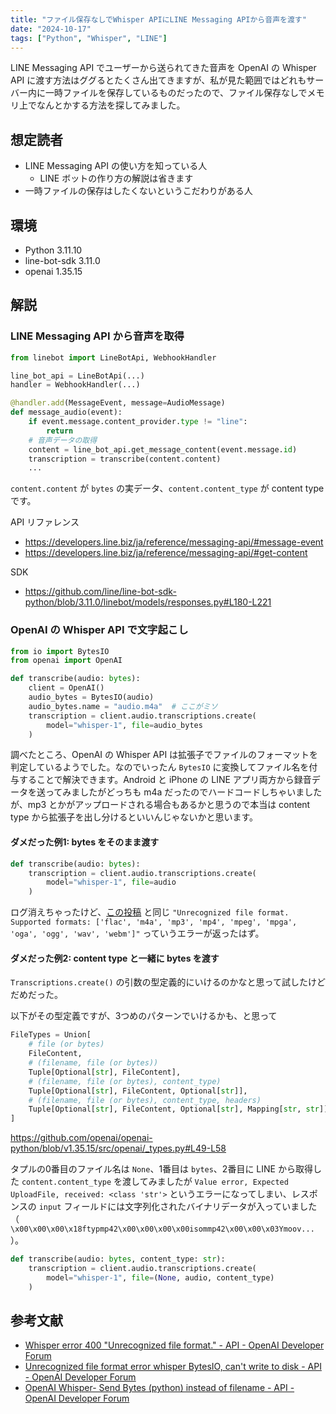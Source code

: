 ```yaml
---
title: "ファイル保存なしでWhisper APIにLINE Messaging APIから音声を渡す"
date: "2024-10-17"
tags: ["Python", "Whisper", "LINE"]
---
```


LINE Messaging API でユーザーから送られてきた音声を OpenAI の Whisper API に渡す方法はググるとたくさん出てきますが、私が見た範囲ではどれもサーバー内に一時ファイルを保存しているものだったので、ファイル保存なしでメモリ上でなんとかする方法を探してみました。

## 想定読者

* LINE Messaging API の使い方を知っている人
  * LINE ボットの作り方の解説は省きます
* 一時ファイルの保存はしたくないというこだわりがある人

## 環境

* Python 3.11.10
* line-bot-sdk 3.11.0
* openai 1.35.15

## 解説

### LINE Messaging API から音声を取得

```python
from linebot import LineBotApi, WebhookHandler

line_bot_api = LineBotApi(...)
handler = WebhookHandler(...)

@handler.add(MessageEvent, message=AudioMessage)
def message_audio(event):
    if event.message.content_provider.type != "line":
        return
    # 音声データの取得
    content = line_bot_api.get_message_content(event.message.id)
    transcription = transcribe(content.content)
    ...
```

`content.content` が `bytes` の実データ、`content.content_type` が content type です。

API リファレンス
* https://developers.line.biz/ja/reference/messaging-api/#message-event
* https://developers.line.biz/ja/reference/messaging-api/#get-content

SDK
* https://github.com/line/line-bot-sdk-python/blob/3.11.0/linebot/models/responses.py#L180-L221

### OpenAI の Whisper API で文字起こし

```python
from io import BytesIO
from openai import OpenAI

def transcribe(audio: bytes):
    client = OpenAI()
    audio_bytes = BytesIO(audio)
    audio_bytes.name = "audio.m4a"  # ここがミソ
    transcription = client.audio.transcriptions.create(
        model="whisper-1", file=audio_bytes
    )
```

調べたところ、OpenAI の Whisper API は拡張子でファイルのフォーマットを判定しているようでした。なのでいったん `BytesIO` に変換してファイル名を付与することで解決できます。Android と iPhone の LINE アプリ両方から録音データを送ってみましたがどっちも m4a だったのでハードコードしちゃいましたが、mp3 とかがアップロードされる場合もあるかと思うので本当は content type から拡張子を出し分けるといいんじゃないかと思います。

#### ダメだった例1: bytes をそのまま渡す

```python
def transcribe(audio: bytes):
    transcription = client.audio.transcriptions.create(
        model="whisper-1", file=audio
    )
```

ログ消えちゃったけど、[この投稿](https://community.openai.com/t/whisper-error-400-unrecognized-file-format/563474) と同じ `"Unrecognized file format. Supported formats: ['flac', 'm4a', 'mp3', 'mp4', 'mpeg', 'mpga', 'oga', 'ogg', 'wav', 'webm']"` っていうエラーが返ったはず。

#### ダメだった例2: content type と一緒に bytes を渡す

`Transcriptions.create()` の引数の型定義的にいけるのかなと思って試したけどだめだった。

以下がその型定義ですが、3つめのパターンでいけるかも、と思って

```python
FileTypes = Union[
    # file (or bytes)
    FileContent,
    # (filename, file (or bytes))
    Tuple[Optional[str], FileContent],
    # (filename, file (or bytes), content_type)
    Tuple[Optional[str], FileContent, Optional[str]],
    # (filename, file (or bytes), content_type, headers)
    Tuple[Optional[str], FileContent, Optional[str], Mapping[str, str]],
]
```

https://github.com/openai/openai-python/blob/v1.35.15/src/openai/_types.py#L49-L58

タプルの0番目のファイル名は `None`、1番目は `bytes`、2番目に LINE から取得した `content.content_type` を渡してみましたが `Value error, Expected UploadFile, received: <class 'str'>` というエラーになってしまい、レスポンスの `input` フィールドには文字列化されたバイナリデータが入っていました（ `\x00\x00\x00\x18ftypmp42\x00\x00\x00\x00isommp42\x00\x00\x03Ymoov...` ）。

```python
def transcribe(audio: bytes, content_type: str):
    transcription = client.audio.transcriptions.create(
        model="whisper-1", file=(None, audio, content_type)
    )
```

## 参考文献

* [Whisper error 400 "Unrecognized file format." - API - OpenAI Developer Forum](https://community.openai.com/t/whisper-error-400-unrecognized-file-format/563474)
* [Unrecognized file format error whisper BytesIO, can't write to disk - API - OpenAI Developer Forum](https://community.openai.com/t/unrecognized-file-format-error-whisper-bytesio-cant-write-to-disk/582893)
* [OpenAI Whisper- Send Bytes (python) instead of filename - API - OpenAI Developer Forum](https://community.openai.com/t/openai-whisper-send-bytes-python-instead-of-filename/84786)
